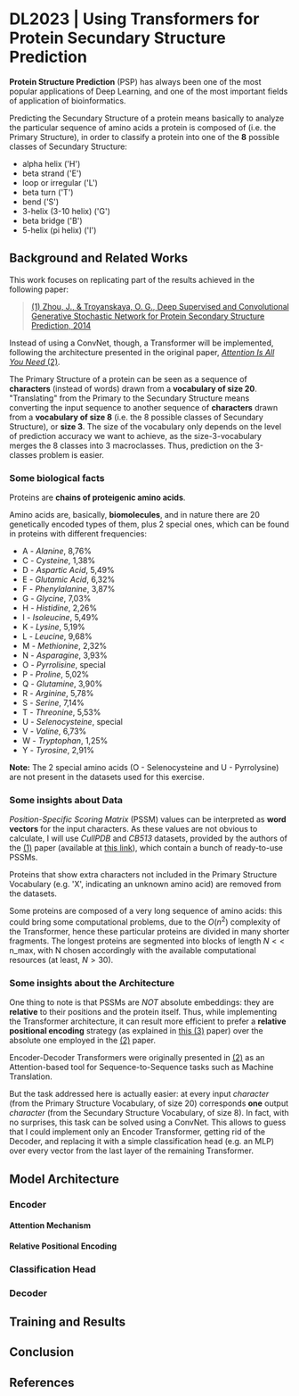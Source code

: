 # DL2023 | Using Transformers for Protein Secundary Structure Prediction

**Protein Structure Prediction** (PSP) has always been one of the most popular applications of Deep Learning, and one of the most important fields of application of bioinformatics.

Predicting the Secundary Structure of a protein means basically to analyze the particular sequence of amino acids a protein is composed of (i.e. the Primary Structure), in order to classify a protein into one of the **8** possible classes of Secundary Structure:
+ alpha helix ('H')
+ beta strand ('E')
+ loop or irregular ('L')
+ beta turn ('T')
+ bend ('S')
+ 3-helix (3-10 helix) ('G')
+ beta bridge ('B')
+ 5-helix (pi helix) ('I')

## Background and Related Works
This work focuses on replicating part of the results achieved in the following paper:
> [(1) Zhou, J., & Troyanskaya, O. G., Deep Supervised and Convolutional Generative Stochastic Network for Protein Secondary Structure Prediction, 2014](https://arxiv.org/abs/1403.1347)

Instead of using a ConvNet, though, a Transformer will be implemented, following the architecture presented in the original paper, [*Attention Is All You Need* (2)](https://arxiv.org/abs/1706.03762).

The Primary Structure of a protein can be seen as a sequence of **characters** (instead of words) drawn from a **vocabulary of size 20**. "Translating" from the Primary to the Secundary Structure means converting the input sequence to another sequence of **characters** drawn from a **vocabulary of size 8** (i.e. the 8 possible classes of Secundary Structure), or **size 3**.
The size of the vocabulary only depends on the level of prediction accuracy we want to achieve, as the size-3-vocabulary merges the 8 classes into 3 macroclasses. Thus, prediction on the 3-classes problem is easier.

### Some biological facts
Proteins are **chains of proteigenic amino acids**.

Amino acids are, basically, **biomolecules**, and in nature there are 20 genetically encoded types of them, plus 2 special ones, which can be found in proteins with different frequencies:

+ A - *Alanine*, 8,76%
+ C - *Cysteine*, 1,38%
+ D - *Aspartic Acid*, 5,49%
+ E - *Glutamic Acid*, 6,32%
+ F - *Phenylalanine*, 3,87%
+ G - *Glycine*, 7,03%
+ H - *Histidine*, 2,26%
+ I - *Isoleucine*, 5,49%
+ K - *Lysine*, 5,19%
+ L - *Leucine*, 9,68%
+ M - *Methionine*, 2,32%
+ N - *Asparagine*, 3,93%
+ O - *Pyrrolisine*, special
+ P - *Proline*, 5,02%
+ Q - *Glutamine*, 3,90%
+ R - *Arginine*, 5,78%
+ S - *Serine*, 7,14%
+ T - *Threonine*, 5,53%
+ U - *Selenocysteine*, special
+ V - *Valine*, 6,73%
+ W - *Tryptophan*, 1,25%
+ Y - *Tyrosine*, 2,91%

**Note:** The 2 special amino acids (O - Selenocysteine and U - Pyrrolysine) are not present in the datasets used for this exercise.

### Some insights about Data
*Position-Specific Scoring Matrix* (PSSM) values can be interpreted as **word vectors** for the input characters. As these values are not obvious to calculate, I will use *CullPDB* and *CB513* datasets, provided by the authors of the [(1)](https://arxiv.org/abs/1403.1347) paper (available at [this link](https://www.princeton.edu/~jzthree/datasets/ICML2014)), which contain a bunch of ready-to-use PSSMs.

Proteins that show extra characters not included in the Primary Structure Vocabulary (e.g. 'X', indicating an unknown amino acid) are removed from the datasets.

Some proteins are composed of a very long sequence of amino acids: this could bring some computational problems, due to the $O(n^2)$ complexity of the Transformer, hence these particular proteins are divided in many shorter fragments. The longest proteins are segmented into blocks of length $N <<$ n_max, with N chosen accordingly with the available computational resources (at least, $N > 30$).

### Some insights about the Architecture
One thing to note is that PSSMs are *NOT* absolute embeddings: they are **relative** to their positions and the protein itself. Thus, while implementing the Transformer architecture, it can result more efficient to prefer a **relative positional encoding** strategy (as explained in [this (3)](https://arxiv.org/abs/1803.02155) paper) over the absolute one employed in the [(2)](https://arxiv.org/abs/1706.03762) paper.

Encoder-Decoder Transformers were originally presented in [(2)](https://arxiv.org/abs/1706.03762) as an Attention-based tool for Sequence-to-Sequence tasks such as Machine Translation.

But the task addressed here is actually easier: at every input *character* (from the Primary Structure Vocabulary, of size 20) corresponds **one** output *character* (from the Secundary Structure Vocabulary, of size 8). In fact, with no surprises, this task can be solved using a ConvNet.
This allows to guess that I could implement only an Encoder Transformer, getting rid of the Decoder, and replacing it with a simple classification head (e.g. an MLP) over every vector from the last layer of the remaining Transformer.

## Model Architecture

### Encoder

#### Attention Mechanism

#### Relative Positional Encoding

### Classification Head

### Decoder

## Training and Results

## Conclusion

## References
